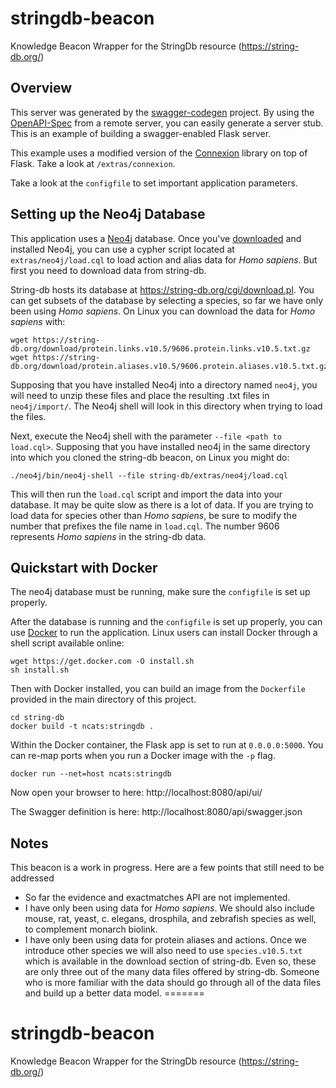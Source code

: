 # stringdb-beacon

Knowledge Beacon Wrapper for the StringDb resource (https://string-db.org/)

## Overview
This server was generated by the [swagger-codegen](https://github.com/swagger-api/swagger-codegen) project. By using the
[OpenAPI-Spec](https://github.com/swagger-api/swagger-core/wiki) from a remote server, you can easily generate a server stub.  This
is an example of building a swagger-enabled Flask server.

This example uses a modified version of the [Connexion](https://github.com/zalando/connexion) library on top of Flask. Take a look at `/extras/connexion`.

Take a look at the `configfile` to set important application parameters.

## Setting up the Neo4j Database

This application uses a [Neo4j](https://neo4j.com/) database. Once you've [downloaded](https://neo4j.com/download/) and installed Neo4j, you can use a cypher script located at `extras/neo4j/load.cql` to load action and alias data for *Homo sapiens*. But first you need to download data from string-db.

String-db hosts its database at https://string-db.org/cgi/download.pl. You can get subsets of the database by selecting a species, so far we have only been using *Homo sapiens*. On Linux you can download the data for *Homo sapiens* with:

```
wget https://string-db.org/download/protein.links.v10.5/9606.protein.links.v10.5.txt.gz
wget https://string-db.org/download/protein.aliases.v10.5/9606.protein.aliases.v10.5.txt.gz
```

Supposing that you have installed Neo4j into a directory named `neo4j`, you will need to unzip these files and place the resulting .txt files in `neo4j/import/`. The Neo4j shell will look in this directory when trying to load the files.

Next, execute the Neo4j shell with the parameter `--file <path to load.cql>`. Supposing that you have installed neo4j in the same directory into which you cloned the string-db beacon, on Linux you might do:

```
./neo4j/bin/neo4j-shell --file string-db/extras/neo4j/load.cql
```

This will then run the `load.cql` script and import the data into your database. It may be quite slow as there is a lot of data. If you are trying to load data for species other than *Homo sapiens*, be sure to modify the number that prefixes the file name in `load.cql`. The number 9606 represents *Homo sapiens* in the string-db data.

## Quickstart with Docker

The neo4j database must be running, make sure the `configfile` is set up properly.

After the database is running and the `configfile` is set up properly, you can use [Docker](https://www.docker.com/) to run the application. Linux users can install Docker through a shell script available online:

```shell
wget https://get.docker.com -O install.sh
sh install.sh
```

Then with Docker installed, you can build an image from the `Dockerfile` provided in the main directory of this project.

```shell
cd string-db
docker build -t ncats:stringdb .
```

Within the Docker container, the Flask app is set to run at `0.0.0.0:5000`. You can re-map ports when you run a Docker image with the `-p` flag.

```shell
docker run --net=host ncats:stringdb
```

Now open your browser to here: http://localhost:8080/api/ui/

The Swagger definition is here: http://localhost:8080/api/swagger.json

## Notes

This beacon is a work in progress. Here are a few points that still need to be addressed
- So far the evidence and exactmatches API are not implemented.
- I have only been using data for *Homo sapiens*. We should also include mouse, rat, yeast, c. elegans, drosphila, and zebrafish species as well, to complement monarch biolink.
- I have only been using data for protein aliases and actions. Once we introduce other species we will also need to use `species.v10.5.txt` which is available in the download section of string-db. Even so, these are only three out of the many data files offered by string-db. Someone who is more familiar with the data should go through all of the data files and build up a better data model.
=======
# stringdb-beacon
Knowledge Beacon Wrapper for the StringDb resource (https://string-db.org/)

